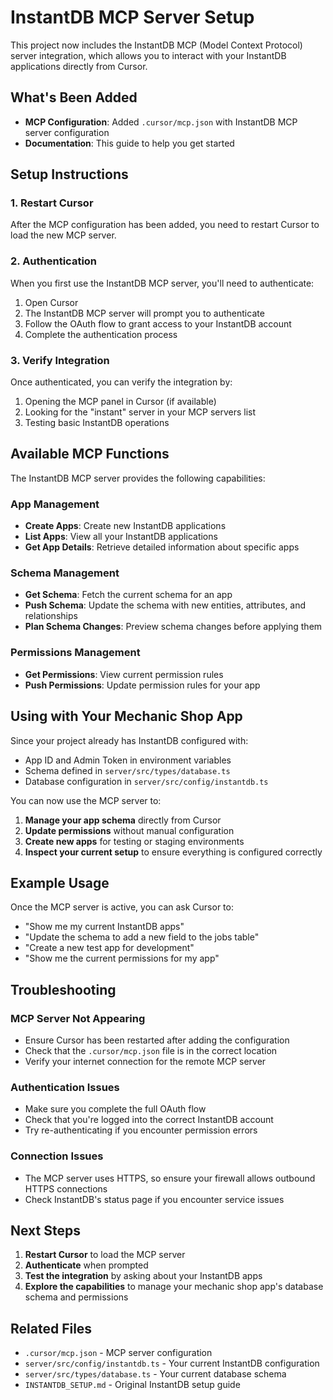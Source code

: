 # InstantDB MCP Server Setup

This project now includes the InstantDB MCP (Model Context Protocol) server integration, which allows you to interact with your InstantDB applications directly from Cursor.

## What's Been Added

- **MCP Configuration**: Added `.cursor/mcp.json` with InstantDB MCP server configuration
- **Documentation**: This guide to help you get started

## Setup Instructions

### 1. Restart Cursor
After the MCP configuration has been added, you need to restart Cursor to load the new MCP server.

### 2. Authentication
When you first use the InstantDB MCP server, you'll need to authenticate:

1. Open Cursor
2. The InstantDB MCP server will prompt you to authenticate
3. Follow the OAuth flow to grant access to your InstantDB account
4. Complete the authentication process

### 3. Verify Integration
Once authenticated, you can verify the integration by:

1. Opening the MCP panel in Cursor (if available)
2. Looking for the "instant" server in your MCP servers list
3. Testing basic InstantDB operations

## Available MCP Functions

The InstantDB MCP server provides the following capabilities:

### App Management
- **Create Apps**: Create new InstantDB applications
- **List Apps**: View all your InstantDB applications
- **Get App Details**: Retrieve detailed information about specific apps

### Schema Management
- **Get Schema**: Fetch the current schema for an app
- **Push Schema**: Update the schema with new entities, attributes, and relationships
- **Plan Schema Changes**: Preview schema changes before applying them

### Permissions Management
- **Get Permissions**: View current permission rules
- **Push Permissions**: Update permission rules for your app

## Using with Your Mechanic Shop App

Since your project already has InstantDB configured with:
- App ID and Admin Token in environment variables
- Schema defined in `server/src/types/database.ts`
- Database configuration in `server/src/config/instantdb.ts`

You can now use the MCP server to:

1. **Manage your app schema** directly from Cursor
2. **Update permissions** without manual configuration
3. **Create new apps** for testing or staging environments
4. **Inspect your current setup** to ensure everything is configured correctly

## Example Usage

Once the MCP server is active, you can ask Cursor to:

- "Show me my current InstantDB apps"
- "Update the schema to add a new field to the jobs table"
- "Create a new test app for development"
- "Show me the current permissions for my app"

## Troubleshooting

### MCP Server Not Appearing
- Ensure Cursor has been restarted after adding the configuration
- Check that the `.cursor/mcp.json` file is in the correct location
- Verify your internet connection for the remote MCP server

### Authentication Issues
- Make sure you complete the full OAuth flow
- Check that you're logged into the correct InstantDB account
- Try re-authenticating if you encounter permission errors

### Connection Issues
- The MCP server uses HTTPS, so ensure your firewall allows outbound HTTPS connections
- Check InstantDB's status page if you encounter service issues

## Next Steps

1. **Restart Cursor** to load the MCP server
2. **Authenticate** when prompted
3. **Test the integration** by asking about your InstantDB apps
4. **Explore the capabilities** to manage your mechanic shop app's database schema and permissions

## Related Files

- `.cursor/mcp.json` - MCP server configuration
- `server/src/config/instantdb.ts` - Your current InstantDB configuration
- `server/src/types/database.ts` - Your current database schema
- `INSTANTDB_SETUP.md` - Original InstantDB setup guide
